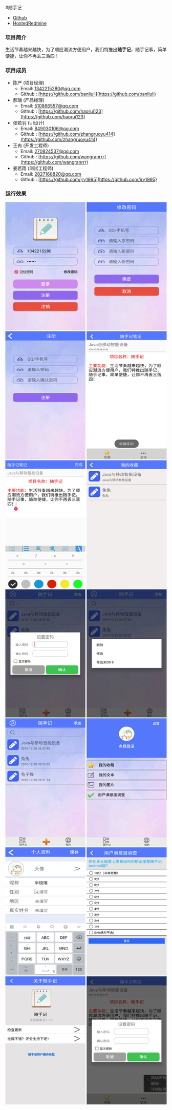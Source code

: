#随手记

* [Github](https://github.com/banliuli/GitDemo) 
* [HostedRedmine](http://www.hostedredmine.com/projects/java_cy1/wiki)

### 项目简介

生活节奏越来越快，为了顺应潮流方便用户，我们特推出**随手记**，随手记事，简单便捷，让你不再丢三落四！

### 项目成员

* 陈严 (项目经理) 
    * Email: <1342215280@qq.com>
    * Github : [https://github.com/banliuli](https://github.com/banliuli)
* 郝瑞 (产品经理) 
    * Email: <510866557@qq.com>
    * Github : [https://github.com/haorui123](https://github.com/haorui123)
* 张若羽 (UI设计) 
    * Email: <849030106@qq.com>
    * Github : [https://github.com/zhangruoyu414](https://github.com/zhangruoyu414)
* 王冉 (开发工程师) 
    * Email: <270824537@qq.com>
    * Github : [https://github.com/wangranrrr](https://github.com/wangranrrr)	
* 姜若雨 (测试工程师) 
    * Email: <2827168820@qq.com>
    * Github : [https://github.com/jry1995](https://github.com/jry1995)	
	
### 运行效果
<img src="../../image/随手记/1.jpg" width=250 height=400 />
<img src="../../image/随手记/2.jpg" width=250 height=400 />
<img src="../../image/随手记/3.jpg" width=250 height=400 />

<img src="../../image/随手记/4.jpg" width=250 height=400 />
<img src="../../image/随手记/5.jpg" width=250 height=400 />
<img src="../../image/随手记/6.jpg" width=250 height=400 />

<img src="../../image/随手记/7.jpg" width=250 height=400 />
<img src="../../image/随手记/8.jpg" width=250 height=400 />
<img src="../../image/随手记/9.jpg" width=250 height=400 />

<img src="../../image/随手记/10.jpg" width=250 height=400 />
<img src="../../image/随手记/11.jpg" width=250 height=400 />
<img src="../../image/随手记/12.jpg" width=250 height=400 />

<img src="../../image/随手记/13.jpg" width=250 height=400 />
<img src="../../image/随手记/14.jpg" width=250 height=400 />

